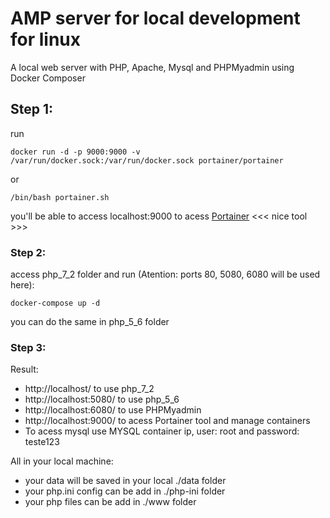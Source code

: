 # AMP server for local development for linux

A local web server with PHP, Apache, Mysql and PHPMyadmin using Docker Composer

## Step 1:

run
```
docker run -d -p 9000:9000 -v /var/run/docker.sock:/var/run/docker.sock portainer/portainer

```
or
```
/bin/bash portainer.sh

```
you'll be able to access localhost:9000 to acess [Portainer](https://www.portainer.io/) <<< nice tool >>>

### Step 2:

access php_7_2 folder and run (Atention: ports 80, 5080, 6080 will be used here):

```
docker-compose up -d
```

you can do the same in php_5_6 folder

### Step 3:

Result:

- http://localhost/ to use php_7_2
- http://localhost:5080/ to use php_5_6
- http://localhost:6080/ to use PHPMyadmin
- http://localhost:9000/ to acess Portainer tool and manage containers
- To acess mysql use MYSQL container ip, user: root and password: teste123

All in your local machine:

- your data will be saved in your local ./data folder
- your php.ini config can be add in ./php-ini folder
- your php files can be add in ./www folder
